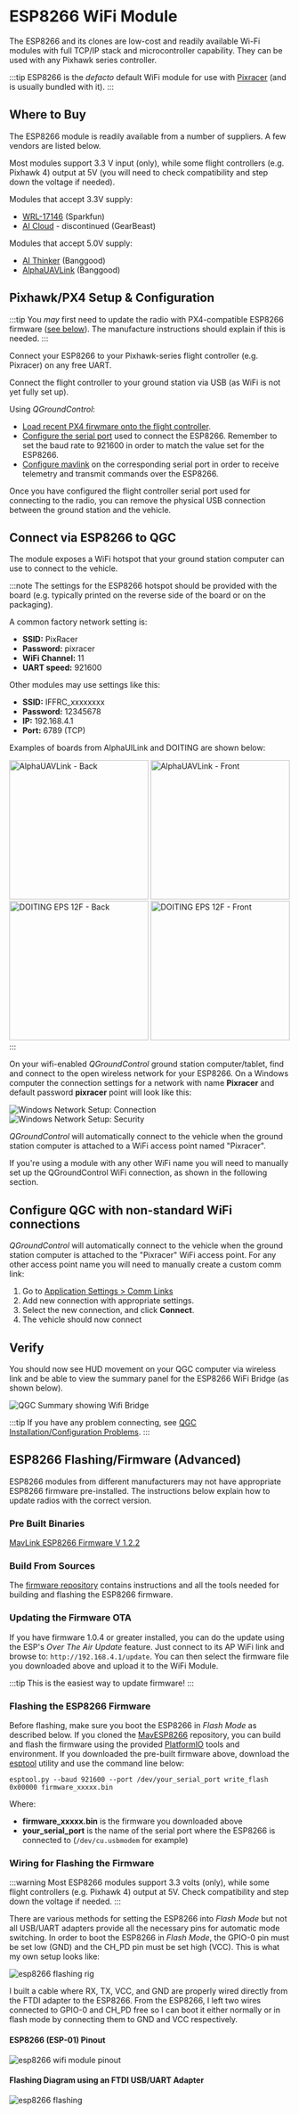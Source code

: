 # ESP8266 WiFi Module

The ESP8266 and its clones are low-cost and readily available Wi-Fi modules with full TCP/IP stack and microcontroller capability.
They can be used with any Pixhawk series controller.

:::tip
ESP8266 is the *defacto* default WiFi module for use with [Pixracer](../flight_controller/pixracer.md) (and is usually bundled with it).
:::

## Where to Buy

The ESP8266 module is readily available from a number of suppliers.
A few vendors are listed below.

Most modules support 3.3 V input (only), while some flight controllers (e.g. Pixhawk 4) output at 5V (you will need to check compatibility and step down the voltage if needed).

Modules that accept 3.3V supply:
* [WRL-17146](https://www.sparkfun.com/products/13678) (Sparkfun)
* [AI Cloud](https://us.gearbest.com/boards-shields/pp_009604906563.html) - discontinued (GearBeast)

Modules that accept 5.0V supply:
* [AI Thinker](https://www.banggood.com/Wireless-Wifi-to-Uart-Telemetry-Module-With-Antenna-for-Mini-APM-Flight-Controller-p-1065339.html) (Banggood)
* [AlphaUAVLink](https://www.banggood.com/MAVLink-Wifi-Bridge-2_4G-Wireless-Wifi-Telemetry-Module-with-Antenna-for-Pixhawk-APM-Flight-Controller-p-1428590.html) (Banggood)


<span id="px4_config"></span>
## Pixhawk/PX4 Setup & Configuration

:::tip
You *may* first need to update the radio with PX4-compatible ESP8266 firmware ([see below](#esp8266-flashing-firmware-advanced)).
The manufacture instructions should explain if this is needed.
:::

Connect your ESP8266 to your Pixhawk-series flight controller (e.g. Pixracer) on any free UART.

Connect the flight controller to your ground station via USB (as WiFi is not yet fully set up).

Using *QGroundControl*:
- [Load recent PX4 firwmare onto the flight controller](../config/firmware.md).
- [Configure the serial port](../peripherals/serial_configuration.md) used to connect the ESP8266.
  Remember to set the baud rate to 921600 in order to match the value set for the ESP8266.
- [Configure mavlink](../peripherals/mavlink_peripherals.md) on the corresponding serial port in order to receive telemetry and transmit commands over the ESP8266.

Once you have configured the flight controller serial port used for connecting to the radio, you can remove the physical USB connection between the ground station and the vehicle.


## Connect via ESP8266 to QGC

The module exposes a WiFi hotspot that your ground station computer can use to connect to the vehicle.

:::note
The settings for the ESP8266 hotspot should be provided with the board (e.g. typically printed on the reverse side of the board or on the packaging).

A common factory network setting is:
- **SSID:** PixRacer
- **Password:** pixracer
- **WiFi Channel:** 11
- **UART speed:** 921600

Other modules may use settings like this:
- **SSID:** IFFRC_xxxxxxxx
- **Password:** 12345678
- **IP:** 192.168.4.1
- **Port:** 6789 (TCP)

Examples of boards from AlphaUILink and DOITING are shown below: 

<img src="../../assets/peripherals/telemetry/esp8266/alpha_uavlink_back.jpg" width="250px" alt="AlphaUAVLink - Back"/> <img src="../../assets/peripherals/telemetry/esp8266/alpha_uavlink_front.jpg" width="250px" alt="AlphaUAVLink - Front"/> <img src="../../assets/peripherals/telemetry/esp8266/doiting_eps_12f_back.jpg" width="250px" alt="DOITING EPS 12F - Back"/> <img src="../../assets/peripherals/telemetry/esp8266/doiting_eps_12f_front.jpg" width="250px" alt="DOITING EPS 12F - Front"/>
:::

On your wifi-enabled *QGroundControl* ground station computer/tablet, find and connect to the open wireless network for your ESP8266.
On a Windows computer the connection settings for a network with name **Pixracer** and default password **pixracer** point will look like this:

![Windows Network Setup: Connection](../../assets/peripherals/pixracer_network_setup_connection_windows.png)
![Windows Network Setup: Security](../../assets/peripherals/pixracer_network_setup_security_windows.png)

*QGroundControl* will automatically connect to the vehicle when the ground station computer is attached to a WiFi access point named  "Pixracer".

If you're using a module with any other WiFi name you will need to manually set up the QGroundControl WiFi connection, as shown in the following section.


## Configure QGC with non-standard WiFi connections

*QGroundControl* will automatically connect to the vehicle when the ground station computer is attached to the "Pixracer" WiFi access point.
For any other access point name you will need to manually create a custom comm link:

1. Go to [Application Settings > Comm Links](https://docs.qgroundcontrol.com/master/en/SettingsView/SettingsView.html)
2. Add new connection with appropriate settings.
3. Select the new connection, and click **Connect**.
4. The vehicle should now connect

## Verify

You should now see HUD movement on your QGC computer via wireless link and be able to view the summary panel for the ESP8266 WiFi Bridge (as shown below).

![QGC Summary showing Wifi Bridge](../../assets/qgc/summary/wifi_bridge.png)

:::tip
If you have any problem connecting, see [QGC Installation/Configuration Problems](https://docs.qgroundcontrol.com/en/Support/troubleshooting_qgc.html#waiting_for_connection).
:::


## ESP8266 Flashing/Firmware (Advanced)

ESP8266 modules from different manufacturers may not have appropriate ESP8266 firmware pre-installed.
The instructions below explain how to update radios with the correct version.

### Pre Built Binaries

[MavLink ESP8266 Firmware V 1.2.2](http://www.grubba.com/mavesp8266/firmware-1.2.2.bin)

### Build From Sources

The [firmware repository](https://github.com/dogmaphobic/mavesp8266) contains instructions and all the tools needed for building and flashing the ESP8266 firmware.

### Updating the Firmware OTA

If you have firmware 1.0.4 or greater installed, you can do the update using the ESP's *Over The Air Update* feature.
Just connect to its AP WiFi link and browse to: `http://192.168.4.1/update`.
You can then select the firmware file you downloaded above and upload it to the WiFi Module.

:::tip
This is the easiest way to update firmware!
:::


### Flashing the ESP8266 Firmware

Before flashing, make sure you boot the ESP8266 in *Flash Mode* as described below.
If you cloned the [MavESP8266](https://github.com/dogmaphobic/mavesp8266) repository, you can build and flash the firmware using the provided [PlatformIO](http://platformio.org) tools and environment.
If you downloaded the pre-built firmware above, download the [esptool](https://github.com/espressif/esptool) utility and use the command line below:

```
esptool.py --baud 921600 --port /dev/your_serial_port write_flash 0x00000 firmware_xxxxx.bin
```

Where:

* **firmware_xxxxx.bin** is the firmware you downloaded above
* **your_serial_port** is the name of the serial port where the ESP8266 is connected to (`/dev/cu.usbmodem` for example)

### Wiring for Flashing the Firmware

:::warning
Most ESP8266 modules support 3.3 volts (only), while some flight controllers (e.g. Pixhawk 4) output at 5V.
Check compatibility and step down the voltage if needed.
:::

There are various methods for setting the ESP8266 into *Flash Mode* but not all USB/UART adapters provide all the necessary pins for automatic mode switching. 
In order to boot the ESP8266 in *Flash Mode*, the GPIO-0 pin must be set low (GND) and the CH_PD pin must be set high (VCC). 
This is what my own setup looks like:

![esp8266 flashing rig](../../assets/hardware/telemetry/esp8266_flashing_rig.jpg)

I built a cable where RX, TX, VCC, and GND are properly wired directly from the FTDI adapter to the ESP8266. 
From the ESP8266, I left two wires connected to GPIO-0 and CH_PD free so I can boot it either normally or in flash mode by connecting them to GND and VCC respectively.

#### ESP8266 (ESP-01) Pinout

![esp8266 wifi module pinout](../../assets/hardware/telemetry/esp8266_pinout.jpg)


#### Flashing Diagram using an FTDI USB/UART Adapter

![esp8266 flashing](../../assets/hardware/telemetry/esp8266_flashing_ftdi.jpg)
